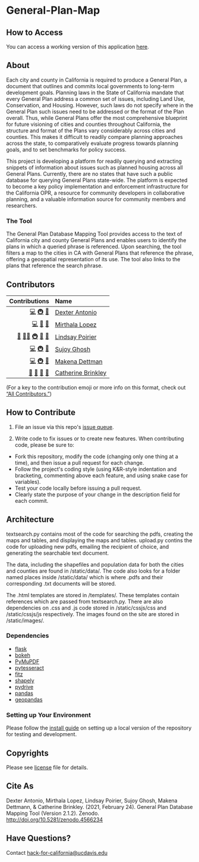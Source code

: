 # General-Plan-Map

## How to Access

You can access a working version of this application [here](https://critical-data-analysis.org/general-plan-map/). 

## About

Each city and county in California is required to produce a General Plan, a document that outlines and commits local governments to long-term development goals. Planning laws in the State of California mandate that every General Plan address a common set of issues, including Land Use, Conservation, and Housing. However, such laws do not specify where in the General Plan such issues need to be addressed or the format of the Plan overall. Thus, while General Plans offer the most comprehensive blueprint for future visioning of cities and counties throughout California, the structure and format of the Plans vary considerably across cities and counties. This makes it difficult to readily compare planning approaches across the state, to comparatively evaluate progress towards planning goals, and to set benchmarks for policy success. 
 
This project is developing a platform for readily querying and extracting snippets of information about issues such as planned housing across all General Plans. Currently, there are no states that have such a public database for querying General Plans state-wide. The platform is expected to become a key policy implementation and enforcement infrastructure for the California OPR, a resource for community developers in collaborative planning, and a valuable information source for community members and researchers. 

### The Tool

The General Plan Database Mapping Tool provides access to the text of California city and county General Plans and enables users to identify the plans in which a queried phrase is referenced. Upon searching, the tool filters a map to the cities in CA with General Plans that reference the phrase, offering a geospatial representation of its use. The tool also links to the plans that reference the search phrase. 

## Contributors
<!-- ALL-CONTRIBUTORS-LIST:START -->
| Contributions | Name |
| ----: | :---- |
| [💻](# "Code") [🚇](# "Infrastructure") [🤔](# "Ideas and Planning") | [Dexter Antonio](https://github.com/dexterantonio)
| [💻](# "Code") [📖](# "Documentation") [🤔](# "Ideas and Planning") | [Mirthala Lopez](https://www.linkedin.com/in/mirthala-lopez/)
| [📆](# "Project Management") [🧑‍🏫](# "Mentoring") [🚇](# "Infrastructure") [📖](# "Documentation") [🤔](# "Ideas and Planning") | [Lindsay Poirier](https://sts.ucdavis.edu/people/lpoirier)
| [💻](# "Code") [🚇](# "Infrastructure") [🤔](# "Ideas and Planning") | [Sujoy Ghosh](https://www.linkedin.com/in/sujoy-ghosh-266b0181)
| [💻](# "Code") [🚇](# "Infrastructure") [🤔](# "Ideas and Planning") | [Makena Dettman](https://www.linkedin.com/in/makenadettmann)
| [📆](# "Project Management") [🔬](# "Research") [🔣](# "Data") [🤔](# "Ideas and Planning") | [Catherine Brinkley](https://humanecology.ucdavis.edu/catherine-brinkley)


<!-- ALL-CONTRIBUTORS-LIST:END -->

(For a key to the contribution emoji or more info on this format, check out [“All Contributors.”](https://allcontributors.org/docs/en/emoji-key))

## How to Contribute

1. File an issue via this repo's [issue queue](https://github.com/Hack-for-California/General-Plan-Map-Python/issues).

2. Write code to fix issues or to create new features. When contributing code, please be sure to:

  * Fork this repository, modify the code (changing only one thing at a time), and then issue a pull request for each change.
  * Follow the project's coding style (using K&R-style indentation and bracketing, commenting above each feature, and using snake case for variables).
  * Test your code locally before issuing a pull request.
  * Clearly state the purpose of your change in the description field for each commit.

## Architecture

textsearch.py contains most of the code for searching the pdfs, creating the maps and tables, and displaying the maps and tables. upload.py contins the code for uploading new pdfs, emailing the recipient of choice, and generating the searchable text document. 

The data, including the shapefiles and population data for both the cities and counties are found in /static/data/. The code also looks for a folder named places inside /static/data/ which is where .pdfs and their corresponding .txt documents will be stored.

The .html templates are stored in /templates/. These templates contain references which are passed from textsearch.py. There are also dependencies on .css and .js code stored in /static/cssjs/css and /static/cssjs/js respectively. The images found on the site are stored in /static/images/.

### Dependencies
* [flask](https://flask.palletsprojects.com/en/1.1.x/)
* [bokeh](https://docs.bokeh.org/en/latest/index.html)
* [PyMuPDF](https://pypi.org/project/PyMuPDF/)
* [pytesseract](https://pypi.org/project/pytesseract/)
* [fitz](https://pypi.org/project/fitz/)
* [shapely](https://pypi.org/project/Shapely/)
* [pydrive](https://pythonhosted.org/PyDrive/)
* [pandas](https://pandas.pydata.org/)
* [geopandas](https://geopandas.org/)

### Setting up Your Environment

Please follow the [install guide](./install_guide.md) on setting up a local version of the repository for testing and development.

## Copyrights

Please see [license](https://github.com/Hack-for-California/General-Plan-Map-Python/blob/main/LICENSE) file for details.

## Cite As

Dexter Antonio, Mirthala Lopez, Lindsay Poirier, Sujoy Ghosh, Makena Dettmann, & Catherine Brinkley. (2021, February 24). General Plan Database Mapping Tool (Version 2.1.2). Zenodo. http://doi.org/10.5281/zenodo.4566234

## Have Questions?
Contact [hack-for-california@ucdavis.edu](mailto:hack-for-california@ucdavis.edu)  
